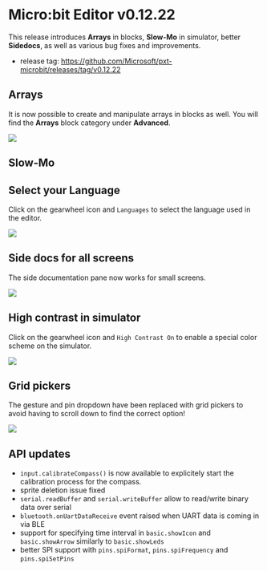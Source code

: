 # Micro:bit Editor v0.12.22

This release introduces **Arrays** in blocks, **Slow-Mo** in simulator, better **Sidedocs**, as well as various bug fixes and improvements.

* release tag: https://github.com/Microsoft/pxt-microbit/releases/tag/v0.12.22

## Arrays

It is now possible to create and manipulate arrays in blocks as well. You will find the **Arrays** block category under **Advanced**.

![](/static/blog/microbit/v0.12.22/arrays.png)

## Slow-Mo


## Select your Language 

Click on the gearwheel icon and `Languages` to select the language used in the editor.

![](/static/blog/microbit/v0.12.22/languages.png)

## Side docs for all screens

The side documentation pane now works for small screens.

![](/static/blog/microbit/v0.12.22/sidedocs.png)

## High contrast in simulator

Click on the gearwheel icon and `High Contrast On` to enable a special color scheme on the simulator.

![](/static/blog/microbit/v0.12.22/highcontrast.png)

## Grid pickers

The gesture and pin dropdown have been replaced with grid pickers to avoid having to scroll down to find the 
correct option!

![](/static/blog/microbit/v0.12.22/grid.gif)

## API updates

* `input.calibrateCompass()` is now available to explicitely start the calibration process for the compass.
* sprite deletion issue fixed
* `serial.readBuffer` and `serial.writeBuffer` allow to read/write binary data over serial
* `bluetooth.onUartDataReceive` event raised when UART data is coming in via BLE
* support for specifying time interval in `basic.showIcon` and `basic.showArrow` similarly to `basic.showLeds`
* better SPI support with `pins.spiFormat`, `pins.spiFrequency` and `pins.spiSetPins`
